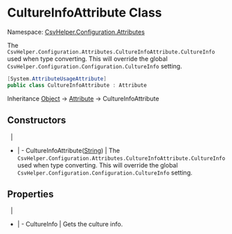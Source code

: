 # CultureInfoAttribute Class

Namespace: [CsvHelper.Configuration.Attributes](/api/CsvHelper.Configuration.Attributes)

The ``CsvHelper.Configuration.Attributes.CultureInfoAttribute.CultureInfo`` used when type converting. This will override the global ``CsvHelper.Configuration.Configuration.CultureInfo`` setting.

```cs
[System.AttributeUsageAttribute]
public class CultureInfoAttribute : Attribute
```

Inheritance [Object](https://docs.microsoft.com/en-us/dotnet/api/system.object) -> [Attribute](https://docs.microsoft.com/en-us/dotnet/api/system.attribute) -> CultureInfoAttribute

## Constructors
&nbsp; | &nbsp;
- | -
CultureInfoAttribute([String](https://docs.microsoft.com/en-us/dotnet/api/system.string)) | The ``CsvHelper.Configuration.Attributes.CultureInfoAttribute.CultureInfo`` used when type converting. This will override the global ``CsvHelper.Configuration.Configuration.CultureInfo`` setting.

## Properties
&nbsp; | &nbsp;
- | -
CultureInfo | Gets the culture info.
